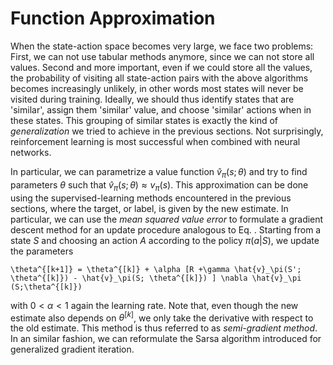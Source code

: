 
# Function Approximation

When the state-action space becomes very large, we face two problems:
First, we can not use tabular methods anymore, since we can not store
all values. Second and more important, even if we could store all the
values, the probability of visiting all state-action pairs with the
above algorithms becomes increasingly unlikely, in other words most
states will never be visited during training. Ideally, we should thus
identify states that are 'similar', assign them 'similar' value, and
choose 'similar' actions when in these states. This grouping of similar
states is exactly the kind of *generalization* we tried to achieve in
the previous sections. Not surprisingly, reinforcement learning is most
successful when combined with neural networks.

In particular, we can parametrize a value function
$\hat{v}_\pi(s; \theta)$ and try to find parameters $\theta$ such that
$\hat{v}_\pi(s; \theta) \approx v_\pi(s)$. This approximation can be
done using the supervised-learning methods encountered in the previous
sections, where the target, or label, is given by the new estimate. In
particular, we can use the *mean squared value error* to formulate a
gradient descent method for an update procedure analogous to
Eq. [](eqn:policy_evaluation_modelfree). Starting from a state $S$
and choosing an action $A$ according to the policy $\pi(a|S)$, we update
the parameters

```{math}
\theta^{[k+1]} = \theta^{[k]} + \alpha [R +\gamma \hat{v}_\pi(S'; \theta^{[k]}) - \hat{v}_\pi(S; \theta^{[k]}) ] \nabla \hat{v}_\pi (S;\theta^{[k]})
```

with $0< \alpha < 1$ again the learning rate. Note that, even though the
new estimate also depends on $\theta^{[k]}$, we only take the derivative
with respect to the old estimate. This method is thus referred to as
*semi-gradient method*. In an similar fashion, we can reformulate the
Sarsa algorithm introduced for generalized gradient iteration.

[^1]: We assume here an episodic task. At the very beginning of
    training, we may initialize the state-action value function
    randomly.

